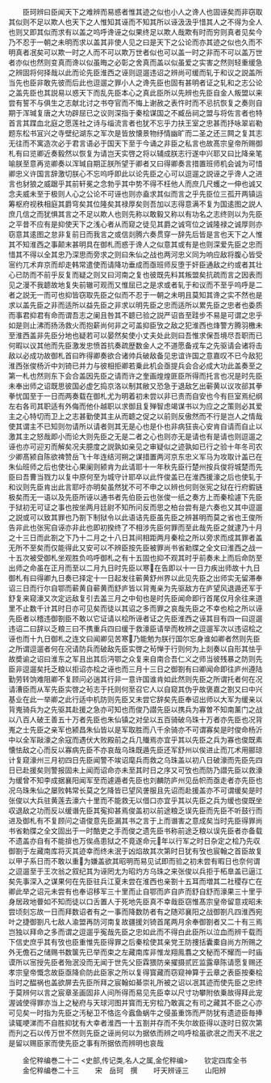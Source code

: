 <!-- { "loadSidebar": true } -->
　　臣珂辨曰臣闻天下之难辨而易惑者惟其迹之似也小人之谗人也固诬矣而非窃取其似则不足以欺人也天下之人惟知其诬而不知其所以诬汲汲乎惜其人之不得为全人也则又即其似而求有以盖之呜呼谗诬之似果终足以欺人哉欺有时而穷则真者见矣今乃不忍于一朝之未明而求以盖其非使人见之曰是天下之公论而亦其迹之似也久而不明真者冺矣可以欺一时之人而不可以欺万世者似也可以盖一时之非而不可以盖万世者亦似也然则变真而谗以似虽晦之必彰之舍真而盖以似虽爱之实害之然则轻重缓急之辨固将何择哉以此而论先臣淮西之诬则逗遛违诏之辨尚可缓而轧于和议之説盖所当先也臣非敢先彼而后此也逗遛之罪小人之谗先臣也固有甚明者证之轧和之志公论之盖先臣也其説易以惑天下而乱先臣本心之真此臣所以先辨也先臣自金人叛盟以来尝有誓不与俱生之志献北讨之书夺官而不悔上谢赦之表忤时而不忌抗恢复之奏则自期于浑瑊复唐之大功辟屈已之议则深指于秦桧谋国之不臧岳祠之盟与将佐言者也特首言其蹀血北庭之愿莲社之诗与缁流言者也犹不忘乎力扶王室之忠甚而抒咏翠岩勒题东松书冝兴之寺壁纪湖东之军次是皆放懐景物纾情幽旷而二圣之还三闗之复其志无往而不寓造次必于君言语必于国天下至于今诵之非臣之私言也故髙宗皇帝所赐御札有曰览卿近奏毅然以恢复为请岂天实啓之将以辅成朕志行遂中兴耶又曰比降亲笔喻朕至意再览卿奏以浑瑊自期正朕所望于卿者又曰得卿奏言措置班师机会诚为可惜卿忠义许国言辞激切朕心不忘呜呼即此以论先臣之心可以逗遛之説诬之乎谗人之进言也豺狼之威踞乎其前轩冕之念勃乎其中势不得不枉他人而庶几尺蠖之一伸也诚又念夫威未至于极则人心之公论不可诬也则亦盍求其似而言之乎先臣位三孤开两镇运筹枢府视秩相庭其爵穹矣其位隆矣其禄厚矣则吾加以志得意满不复为国逺图之説人庶几信之而犹惧其言之不足以欺人也则先称以敢毅又称以有功名之志终则以为先臣之平昔不应有是抑使天下之浅心者从而窥之徒见其爵之诚穹位之诚隆禄之诚厚则亦窃意其逺图之怠非复前日而我言之或信剡腾六奏贯穿一辞先后皆是言也天下之人惟其不知淮西之事颠末甚明具在御札而惑于谗人之似意其或有是也则深爱先臣之忠而惜其不得以全其忠乃深思而旁求之则曰朱仙之战也两河忠义同为响应敌将腹心皆受宻约兀术弃京而却走韩常遣使而请降功垂成而亟班师反堕于奸臣通敌之约或者其壮心已防而不前乎反复而疑之则又曰河南之复也彼既先料其叛盟矣抗疏而言之因表而见之漫不我聼故地复失前辙可观而又惟屈已之是求或者轧于和议而不至乎呜呼是二者之説无一而可也抑皆窃取先臣之似而不忍于一朝之未明且莫知其谗之实不然也是求以盖先臣之非而适所以益先臣之非求以明先臣之忠而适所以累先臣之忠者也委质而事君抑君有命而谓吾志之阑且咎其不聼已验之説严诏沓至跬步不易是可谓之忠乎如是则止沸而扬汤救火而抱薪尚何非之可盖抑臣攷之敌之犯淮西也烽警方腾羽檄未至淮西盖非先臣分地也疑若可以晏然矣使小丈夫处此则曰吾惟求保吾境尽吾职而已何暇以议其他而先臣激发忠愤首抗奏疏歴数金人之不道愿备戎车之先驱请会诸将击敌以必成功故御札首曰昨得卿奏欲合诸帅兵破敌备见忠谊许国之意嘉叹不已今敌犯淮西张俊杨沂中刘锜已并力与彼相拒卿若乗此机会亟提兵会合必成大功此盖奏至之第一札也然则东下会合盖因先臣之请而许之奎画煌煌匪臣所得而托言也况是时先臣未奉出师之诏既思彼国必虚乞捣京洛以制其敝又恐急于退敌乞出蕲黄以议攻郤其拳拳忧国至于一日而两奏载在御札尤为明着初未尝以非已责而自安也今有巨室焉纪纲左右各司其职适有外侮而他仆越职以求御且复殚智虑竭谋书以为应之之策则必其爱主之心特切而卫上之志甚勤使其主从而聼之促之以前则反傲然而不行是岂人之情哉使其谓主不已知则勿请所以请者则其无是心也是仆也非病狂丧心安肯自请而自止以激其主之怒哉即小而论大则先臣之无是二者之心也则亦无是请也有是请也则逗遛之诬也亦可迎刃而解矣况夫臆度之説孰如亲见之审疑似之迹孰如已行之验十年冬司农少卿髙颍自陈欲禆赞岳飞十年连结河朔之谋措置两河京东忠义军马为攻取计盖已在朱仙班师之后也使壮心果阑则颍肯为此请耶十一年秋先臣行楚州按兵俊将城楚而先臣曰吾曹当戮力以复中原何至为城守计耶卒以此忤俊盖已在淮西援濠之后也使轧于和议则先臣肯出此言耶吁亦明矣虽然犹不可不申之以辨也何则张宪之狱在行府鍜链极矣而无一语以及先臣所诬以通书者先伯臣云也张俊一纸之奏方上而秦桧遽下先臣于狱初无可证之事也按坐两月廷尉不知所问反而思之柏台尝有是六奏也又其中逗遛之説或可以致其罪也乃劄下制狱令以此语诘先臣虽先臣之辨甚明而莫之省也王俊所告非此也张宪自诬亦非此也即初揆终了不相涉先臣何罪而至此哉先臣之就逮乃十月之十三日而此劄之下乃十二月之十八日其间相距两月秦桧之所以旁求而成其罪者盖无所不至矣而仅能得此又安可以不辨臣按先臣被罪尚书省勑牒之全文曰淮西之战一十五次被受御札坐观胜负呜呼御札之有十五固也抑不观其时乎前奏未上而后命防至出师之命虽在正月而至以二月九日时先臣以寒在告即以十一日力疾出师故十九日御札有曰得卿九日奏已择定十一日起发往蕲黄舒州界以此见先臣之出师实无留滞奉诏三日而行尔自鄂而蕲黄自蕲黄而舒庐皆以背嵬亲为先驱敌方在庐望风退遁还军于舒复来窥濠又次定远敌复引去盖三月之中旬也是时先臣闻命即行首尾仅月余往来道里不止数千计其时日亦可见矣而徒以其诏之多而罪之哀哉先臣之不幸也桧之所以诬先臣者以稽违御劄臣不敢以它证请以桧所诬者证之先臣淮西之诬其目有四一曰逗遛违诏二曰辞以乏粮三曰不携重兵四曰缓于救濠臣请举而枚辨之逗遛军次以违诏桧之诬也而十九日御札之连文曰闻卿见苦寒乃能勉为朕行国尔忘身谁如卿者然则先臣之所谓逗遛者何在况请防兵而破敌先臣实啓之茍惮于行则何为上剡奏以自形其怯乎故奬谕之诏曰淮东之军且出其后沔鄂之众复来自南合吾仁义之师当彼残暴之防则先臣非逗遛矣托乏粮以拒诏亦桧之诬也而三月十三日之御劄有曰卿闻命即往庐州遵陆勤劳转饷难阻卿不复顾问必遄其行非一意许国谁肯如此然则先臣之所谓托者何在况请漕臣而从军先臣实啓之茍志于托则何至召它人以自窥其伪乎故褒嘉之劄又曰中兴基业在此一举卿之此行适中机防则先臣又未尝它辞矣先臣奉诏出师以大军为缓亲以背嵬骑兵为之先驱其赴援之急亦可知也而俊乃譛先臣以携兵为寡曽不知南薰门之战以八百人破王善五十万者先臣也朱仙镇之对垒以五百骑破乌珠十万者亦先臣也况背嵬之士先臣之亲军也颍昌朱仙皆以是军取胜而八千余骑亦不可谓寡矣是时俊命杨沂中以全军敺濠之余寇而遇伏大败殿前之兵几殱焉亦宜乎其以先臣之兵为寡也俊既素懐怯敌之心而反以寡病先臣不亦哀哉乌珠既遁先臣还军舒州以俟进止而兀术用郦琼计复窥濠州三月初四日先臣闻警不竢诏麾兵而救之乌珠盖以初八日破濠而先臣先四日已赴援矣则警报固未上闻而诏命亦未至其时日之序又可攷也而防乃譛先臣以救濠为缓曾不知李成据襄阳闻军至而遽遁者先臣也刘麟防庐州见岳帜而亟走者亦先臣也况乌珠朱仙之屡败韩常长莫之乞降皆已望风詟服且先诏而赴援盖亦不可谓缓矣是时张俊以大兵驻黄莲去濠六十里而不能救无以借口亦宜乎其以先臣之兵为缓也俊既坐収退敌之功而反以缓谮先臣其寃抑甚焉俊盖初以前途粮乏误先臣而先臣不听鼓行而进及御札有不复顾问之语俊意先臣漏其书之言于上而谮害之意成矣当时先臣得罪尚书省勅牒之全文固出于一时酷吏之手而俊之遗先臣书称前途乏粮以误先臣者亦备载不遗盖亦自有不能揜也万俟卨患狱之不竟遂命元年以行军之时日杂定之桧乃先収御劄于左藏南库将灭其迹幸而终未泯于凶焰故其次第时日犹有攷也宸翰之首臣故复以甲子系日而不敢以重为嫌盖欲其昭明而易见试即而验之初未尝有暇日也奈何谓之逗遛至于王次翁之叙纪其为诬罔尢为昭灼方乌珠之来张俊以兵拒于柘臯盖已逼江矣先事深入之谋果何在先臣驻兵江夏未尝在淮西也亲劄十五耳而増其二社稷存亡在卿此举之诏元未尝有也奉诏移军三十里而止自鄂而庐自庐而舒自舒而濠果三十里乎身居政地瞢如不知而徒以口舌置人于死地先臣真不幸哉臣窃惟髙宗皇帝留意戎昭未尝顷刻忘故一日而拜数诏者有之一事而降数防者有之随邓襄阳之战御劄凡四淮西宛叶之捷御劄凡七敌人渝盟再防河南复故疆援刘锜首尾两月余奉御劄者又二十有三焉岂独以拜命之多而谓之逗遛乎寃哉先臣之忠如此而不得白此臣所以泣血而辨千载而下信史庶乎其有攷也臣重惟先臣得罪之后秦桧使其亲党王防捜括囊橐自尚方所赐之外无儋石之储赐书数箧先已举而束之左藏南库非惟龙翔鳯翥之文秘而不耀而一时庙谟所以宻授先臣者殆泯没而无闻于世先父臣霖猥防亲擢摄贰匠监露章陈请愿复赐还孝宗皇帝慨念故臣亟降俞防此臣家之所以复得寳藏而窃窥神算于云章之表臣按秦桧当时之醖祸也盖欲屏去先臣所拜之宸翰如綦崇礼所被之诏以冺其迹而使先臣之忠终于莫辨何以言之宸章圣画固非人间所得而易见先臣幸以尺寸功攀附依乗故得拜此宠渥诚使得罪亦当上之秘府与天球河图并寳而无穷桧乃敢寘之有司之藏其不臣之心亦可见矣一时指为先臣之汚秘卫不恪迄今蠧鱼蜗牛之侵虽重饰而严防犹有遗迹臣毎捧读辄哽涕而不自胜抑犹有大幸者淮西一十五劄并存而不失尔故臣得以逐时日叙次第而刋之石以传万世不然则先臣之诬尚何以为据依而辨之呜呼桧虽欲冺之而天不冺之是留以赐臣家而使先臣之事有所据依而辨明也哀哉








　　金佗稡编巻二十二
<史部,传记类,名人之属,金佗稡编>
　　钦定四库全书
　　金佗稡编巻二十三
　　宋　岳珂　撰
　　吁天辨诬三
　　山阳辨

